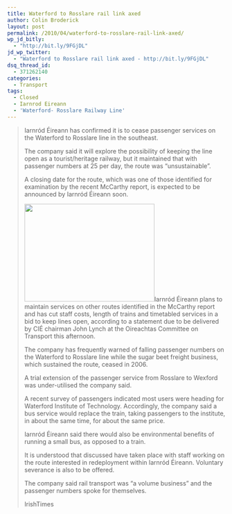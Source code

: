 ```yaml
---
title: Waterford to Rosslare rail link axed
author: Colin Broderick
layout: post
permalink: /2010/04/waterford-to-rosslare-rail-link-axed/
wp_jd_bitly:
  - "http://bit.ly/9FGjDL"
jd_wp_twitter:
  - "Waterford to Rosslare rail link axed - http://bit.ly/9FGjDL"
dsq_thread_id:
  - 371262140
categories:
  - Transport
tags:
  - Closed
  - Iarnrod Eireann
  - 'Waterford- Rosslare Railway Line'
---
```

> Iarnród Éireann has confirmed it is to cease passenger services on the Waterford to Rosslare line in the southeast.
> 
> The company said it will explore the possibility of keeping the line open as a tourist/heritage railway, but it maintained that with passenger numbers at 25 per day, the route was &#8220;unsustainable&#8221;.
> 
> A closing date for the route, which was one of those identified for examination by the recent McCarthy report, is expected to be announced by Iarnród Éireann soon.
> 
> [<img class="alignleft size-medium wp-image-528" title="Rosslare Train" src="{{site.baseurl}}/wp-content/uploads/2010/04/Rosslare_Strand-300x225.jpg" alt="" width="300" height="225" />][1]Iarnród Éireann plans to maintain services on other routes identified in the McCarthy report and has cut staff costs, length of trains and timetabled services in a bid to keep lines open, according to a statement due to be delivered by CIÉ chairman John Lynch at the Oireachtas Committee on Transport this afternoon.
> 
> The company has frequently warned of falling passenger numbers on the Waterford to Rosslare line while the sugar beet freight business, which sustained the route, ceased in 2006.
> 
> A trial extension of the passenger service from Rosslare to Wexford was under-utilised the company said.
> 
> A recent survey of passengers indicated most users were heading for Waterford Institute of Technology. Accordingly, the company said a bus service would replace the train, taking passengers to the institute, in about the same time, for about the same price.
> 
> Iarnród Éireann said there would also be environmental benefits of running a small bus, as opposed to a train.
> 
> It is understood that discussed have taken place with staff working on the route interested in redeployment within Iarnród Éireann. Voluntary severance is also to be offered.
> 
> The company said rail transport was &#8220;a volume business&#8221; and the passenger numbers spoke for themselves.
> 
> IrishTimes



 [1]: {{site.baseurl}}/wp-content/uploads/2010/04/Rosslare_Strand.jpg